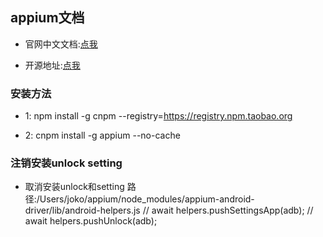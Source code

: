 ## appium文档

* 官网中文文档:[点我](http://appium.io/slate/cn/v1.6.0/?python#)

* 开源地址:[点我](https://github.com/appium/appium)

### 安装方法

* 1: npm install -g cnpm --registry=https://registry.npm.taobao.org

* 2: cnpm install -g appium --no-cache

### 注销安装unlock setting

* 取消安装unlock和setting
路径:/Users/joko/appium/node_modules/appium-android-driver/lib/android-helpers.js
  // await helpers.pushSettingsApp(adb);
  // await helpers.pushUnlock(adb);
